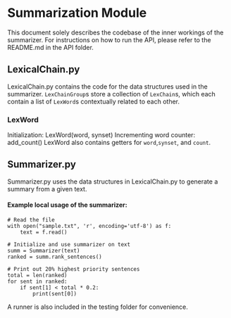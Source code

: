 # Summarization Module
This document solely describes the codebase of the inner workings of the summarizer. For instructions on how to run
the API, please refer to the README.md in the API folder.

## LexicalChain.py
LexicalChain.py contains the code for the data structures used in the summarizer. `LexChainGroup`s store a collection
of `LexChain`s, which each contain a list of `LexWord`s contextually related to each other.

### LexWord
Initialization:
    LexWord(word, synset)
Incrementing word counter:
    add_count()
LexWord also contains getters for `word`,`synset`, and `count`.

## Summarizer.py
Summarizer.py uses the data structures in LexicalChain.py to generate a summary from a given text.

#### Example local usage of the summarizer:
    # Read the file
    with open("sample.txt", 'r', encoding='utf-8') as f:
        text = f.read()

    # Initialize and use summarizer on text
    summ = Summarizer(text)
    ranked = summ.rank_sentences()

    # Print out 20% highest priority sentences
    total = len(ranked)
    for sent in ranked:
        if sent[1] < total * 0.2:
            print(sent[0])

A runner is also included in the testing folder for convenience.